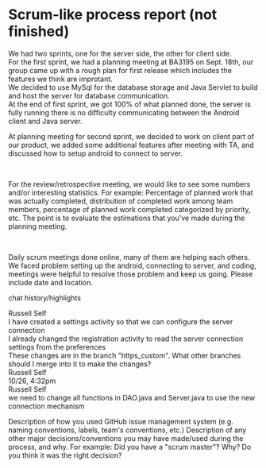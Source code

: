 <h1>Scrum-like process report (not finished)</h1>
We had two sprints, one for the server side, the other for client side. <br>
For the first sprint, we had a planning meeting at BA3195 on Sept. 18th, our group came up with a rough plan for first release which includes the features we think are improtant.  <br>
We decided to use MySql for the database storage and Java Servlet to build and host the server for database communication.
<br>
At the end of first sprint, we got 100% of what planned done, the server is fully running there is no difficulty communicating between the Android client and Java server. <br>

At planning meeting for second sprint, we decided to work on client part of our product, we added some additional features after meeting with TA, and discussed how to setup android to connect to server. <br>

<br>

For the review/retrospective meeting, we would like to see some numbers and/or interesting statistics.
For example: Percentage of planned work that was actually completed, distribution of completed work among team members, percentage of planned work completed categorized by priority, etc.
The point is to evaluate the estimations that you've made during the planning meeting.

<br>


Daily scrum meetings done online, many of them are helping each others. We faced problem setting up the android, connecting to server, and coding, meetings were helpful to resolve those problem and keep us going.
Please include date and location.
<br>

chat history/highlights <br>
<p>Russell Self<br>
I have created a settings activity so that we can configure the server connection<br>
I already changed the registration activity to read the server connection settings from the preferences<br>
These changes are in the branch "https_custom". What other branches should I merge into it to make the changes?<br>
Russell Self<br>
10/26, 4:32pm<br>
Russell Self<br>
we need to change all functions in DAO.java and Server.java to use the new connection mechanism<br></p>
Description of how you used GitHub issue management system (e.g. naming conventions, labels, team's conventions, etc.)
Description of any other major decisions/conventions you may have made/used during the process, and why.
For example: Did you have a "scrum master"? Why? Do you think it was the right decision?
